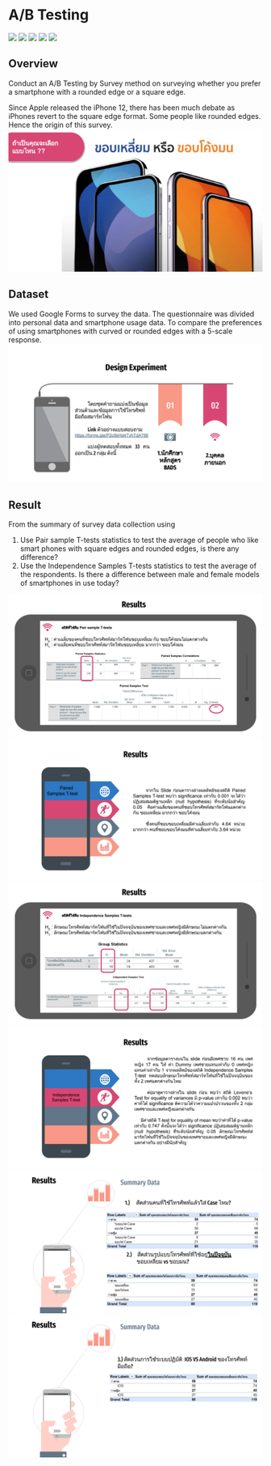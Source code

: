 # A/B Testing
[![](https://img.shields.io/badge/-Survey-blue)](#) [![](https://img.shields.io/badge/-A/B--Testing-green)](#) [![](https://img.shields.io/badge/-SPSS-blue)](#) [![](https://img.shields.io/badge/-Excel-blue)](#) [![](https://img.shields.io/badge/-Presentation-blue)](#)  

## Overview  
Conduct an A/B Testing by Survey method on surveying whether you prefer a smartphone with a rounded edge or a square edge.    
  
Since Apple released the iPhone 12, there has been much debate as iPhones revert to the square edge format. Some people like rounded edges. Hence the origin of this survey.    
![intro](./1_intro.png)

## Dataset   
We used Google Forms to survey the data. The questionnaire was divided into personal data and smartphone usage data. To compare the preferences of using smartphones with curved or rounded edges with a 5-scale response.  
![Design_Experiment](./2_Design_Experiment.png)

## Result  
From the summary of survey data collection using  
1. Use Pair sample T-tests statistics to test the average of people who like smart phones with square edges and rounded edges, is there any difference?  
2. Use the Independence Samples T-tests statistics to test the average of the respondents. Is there a difference between male and female models of smartphones in use today?  

![3_result](./3_result.png)
![4_result](./4_result.png)
![5_result](./5_result.png)
![6_result](./6_result.png)
![7_result](./7_result.png)
![8_result](./8_result.png)

  
